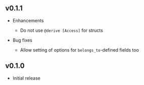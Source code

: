 ## v0.1.1

* Enhancements
  * Do not use `@derive [Access]` for structs   

* Bug fixes
  * Allow setting of options for `belongs_to`-defined fields too

## v0.1.0

* Initial release
